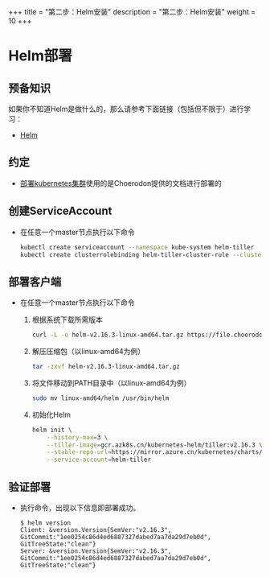 +++
title = "第二步：Helm安装"
description = "第二步：Helm安装"
weight = 10
+++

# Helm部署

## 预备知识

如果你不知道Helm是做什么的，那么请参考下面链接（包括但不限于）进行学习：

- [Helm](https://helm.sh/)

## 约定

- [部署kubernetes集群](../kubernetes)使用的是Choerodon提供的文档进行部署的

## 创建ServiceAccount

- 在任意一个master节点执行以下命令

    ```bash
    kubectl create serviceaccount --namespace kube-system helm-tiller
    kubectl create clusterrolebinding helm-tiller-cluster-rule --clusterrole=cluster-admin --serviceaccount=kube-system:helm-tiller
    ```

## 部署客户端

- 在任意一个master节点执行以下命令

    1. 根据系统下载所需版本  

        ```bash
        curl -L -o helm-v2.16.3-linux-amd64.tar.gz https://file.choerodon.com.cn/kubernetes-helm/v2.16.3/helm-v2.16.3-linux-amd64.tar.gz
        ```

    1. 解压压缩包（以linux-amd64为例）

        ```bash
        tar -zxvf helm-v2.16.3-linux-amd64.tar.gz
        ```

    1. 将文件移动到PATH目录中（以linux-amd64为例）

        ```bash
        sudo mv linux-amd64/helm /usr/bin/helm
        ```

    1. 初始化Helm

        ```bash
        helm init \
            --history-max=3 \
            --tiller-image=gcr.azk8s.cn/kubernetes-helm/tiller:v2.16.3 \
            --stable-repo-url=https://mirror.azure.cn/kubernetes/charts/ \
            --service-account=helm-tiller
        ```

## 验证部署

- 执行命令，出现以下信息即部署成功。

    ```console
    $ helm version
    Client: &version.Version{SemVer:"v2.16.3", GitCommit:"1ee0254c86d4ed6887327dabed7aa7da29d7eb0d", GitTreeState:"clean"}
    Server: &version.Version{SemVer:"v2.16.3", GitCommit:"1ee0254c86d4ed6887327dabed7aa7da29d7eb0d", GitTreeState:"clean"}
    ```
